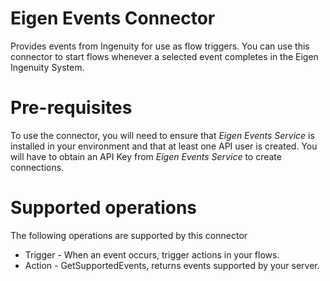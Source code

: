 # Eigen Events Connector

Provides events from Ingenuity for use as flow triggers. You can use this connector to start flows whenever a selected event completes in the Eigen Ingenuity System.

# Pre-requisites

To use the connector, you will need to ensure that *Eigen Events Service* is installed in your environment and that at least one API  user is created. You will have to obtain an API Key from *Eigen Events Service* to create connections.

# Supported operations

The following operations are supported by this connector

* Trigger - When an event occurs, trigger actions in your flows.
* Action - GetSupportedEvents, returns events supported by your server.